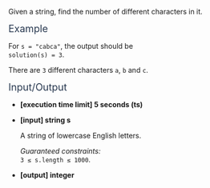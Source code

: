 <div class="markdown -arial"><p>Given a string, find the number of different characters in it.</p>
<p><span class="markdown--header" style="color:#2b3b52;font-size:1.4em">Example</span></p>
<p>For <code>s = "cabca"</code>, the output should be<br>
<code>solution(s) = 3</code>.</p>
<p>There are <code>3</code> different characters <code>a</code>, <code>b</code> and <code>c</code>.</p>
<p><span class="markdown--header" style="color:#2b3b52;font-size:1.4em">Input/Output</span></p>
<ul>
<li>
<p><strong>[execution time limit] 5 seconds (ts)</strong></p>
</li>
<li>
<p><strong>[input] string s</strong></p>
<p>A string of lowercase English letters.</p>
<p><em>Guaranteed constraints:</em><br>
<code>3 ≤ s.length ≤ 1000</code>.</p>
</li>
<li>
<p><strong>[output] integer</strong></p>
</li>
</ul>


</div>